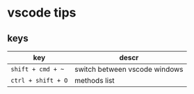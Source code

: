 # vscode tips

## keys

| key | descr |
|---|---|
| `shift + cmd + ~` | switch between vscode windows |
| `ctrl + shift + O` | methods list |

